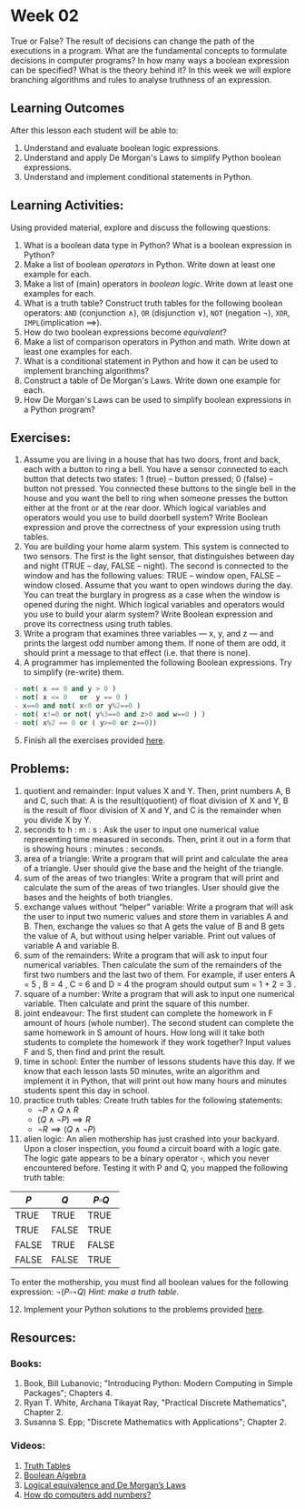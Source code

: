 # Week 02

True or False? The result of decisions can change the path of the executions in a program. What are the fundamental concepts to formulate decisions in computer programs? In how many ways a boolean expression can be specified? What is the theory behind it? In this week we will explore branching algorithms and rules to analyse truthness of an expression.

## Learning Outcomes

After this lesson each student will be able to:

1. Understand and evaluate boolean logic expressions.
2. Understand and apply De Morgan's Laws to simplify Python boolean expressions.
3. Understand and implement conditional statements in Python.

## Learning Activities:

Using provided material, explore and discuss the following questions:

1. What is a boolean data type in Python? What is a boolean expression in Python? 
2. Make a list of boolean *operators* in Python. Write down at least one example for each.
3. Make a list of (main) operators in *boolean logic*. Write down at least one examples for each.
4. What is a truth table? Construct truth tables for the following boolean operators: `AND` (conjunction $\wedge$), `OR` (disjunction $\vee$), `NOT` (negation $\neg$), `XOR`, `IMPL`(implication $\implies$).
5. How do two boolean expressions become *equivalent*? 
6. Make a list of comparison operators in Python and math. Write down at least one examples for each.
7. What is a conditional statement in Python and how it can be used to implement branching algorithms?
8. Construct a table of De Morgan's Laws. Write down one example for each. 
9. How De Morgan's Laws can be used to simplify boolean expressions in a Python program?



## Exercises:

1. Assume you are living in a house that has two doors, front and back, each with a button to ring a bell. You have a sensor connected to each button that detects two states: 1 (true) – button pressed; 0 (false) – button not pressed. You connected these buttons to the single bell in the house and you want the bell to ring when someone presses the button either at the front or at the rear door. Which logical variables and operators would you use to build doorbell system? Write Boolean expression and prove the correctness of your expression using truth tables.
2. You are building your home alarm system. This system is connected to two sensors. The first is the light sensor, that distinguishes between day and night (TRUE – day, FALSE – night). The second is connected to the window and has the following values: TRUE – window open, FALSE – window closed. Assume that you want to open windows during the day. You can treat the burglary in progress as a case when the window is opened during the night. Which logical variables and operators would you use to build your alarm system? Write Boolean expression and prove its correctness using truth tables.
3. Write a program that examines three variables — x, y, and z — and prints the largest odd number among them. If none of them are odd, it should print a message to that effect (i.e. that there is none).
4. A programmer has implemented the following Boolean expressions. Try to simplify (re-write) them.

``` Python
 - not( x == 0 and y > 0 )
 - not( x <= 0   or  y == 0 )
 - x==0 and not( x<0 or y%2==0 )
 - not( x!=0 or not( y%3==0 and z>0 and w==0 ) )
 - not( x%2 == 0 or ( y>=0 or z==0))
```

5. Finish all the exercises provided [here](https://github.com/afshinamighi/Courses/blob/main/basecamp/week02/inf-bc-w02-python.md).


## Problems:

1. quotient and remainder: Input values X and Y. Then, print numbers A, B and C, such that: A is the result(quotient) of float division of X and Y, B is the result of floor division of X and Y, and C is the remainder when you divide X by Y.
2. seconds to h : m : s : Ask the user to input one numerical value representing time measured in seconds. Then, print it out in a form that is showing hours : minutes : seconds.
3. area of a triangle: Write a program that will print and calculate the area of a triangle. User should give the base and the height of the triangle.
4. sum of the areas of two triangles: Write a program that will print and calculate the sum of the areas of two triangles. User should give the bases and the heights of both triangles.
5. exchange values without “helper” variable: Write a program that will ask the user to input two numeric values and store them in variables A and B. Then, exchange the values so that A gets the value of B and B gets the value of A, but without using helper variable. Print out values of variable A and variable B.
6. sum of the remainders: Write a program that will ask to input four numerical variables. Then calculate the sum of the remainders of the first two numbers and the last two of them. For example, if user enters A = 5 , B = 4 , C = 6 and D = 4 the program should output sum = 1 + 2 = 3 .
7. square of a number: Write a program that will ask to input one numerical variable. Then calculate and print the square of this number.
8. joint endeavour: The first student can complete the homework in F amount of hours (whole number). The second student can complete the same homework in S amount of hours. How long will it take both students to complete the homework if they work together? Input values F and S, then find and print the result.
9. time in school: Enter the number of lessons students have this day. If we know that each lesson lasts 50 minutes, write an algorithm and implement it in Python, that will print out how many hours and minutes students spent this day in school.
10. practice truth tables: Create truth tables for the following statements: 
	- $\neg P \wedge Q \wedge R$
	- $(Q \wedge \neg P) \implies R$
	- $\neg R \implies (Q \wedge \neg P)$
11. alien logic: An alien mothership has just crashed into your backyard. Upon a closer inspection, you found a circuit board with a logic gate. The logic gate appears to be a binary operator $\square$, which you never encountered before. Testing it with P and Q, you mapped the following truth table:

 |$P$ | $Q$ | 	$P \square Q$ |
 |--|--|--|
 |TRUE	| TRUE| 	TRUE |
 |TRUE	|FALSE	|TRUE|
 |FALSE	|TRUE|FALSE|
 |FALSE|FALSE|TRUE|
 
 To enter the mothership, you must find all boolean values for the following expression: $\neg (P \square \neg Q)$ *Hint: make a truth table*.

12. Implement your Python solutions to the problems provided [here](https://github.com/afshinamighi/Courses/blob/main/basecamp/week02/inf-bc-w02-python.md).

<!--
13. [todo: idea for using XOR in solving problems: "Classic Problems in Python", Introduction, Using XOR in encryption, 1.3. Unbreakable encryption]
-->

## Resources:
### Books:
1. Book, Bill Lubanovic; "Introducing Python: Modern Computing in Simple Packages"; Chapters 4.
2. Ryan T. White, Archana Tikayat Ray, "Practical Discrete Mathematics", Chapter 2. 
3. Susanna S. Epp; "Discrete Mathematics with Applications"; Chapter 2.

### Videos:
1. [Truth Tables](https://www.youtube.com/watch?v=VCEYeB3bRW0)
2. [Boolean Algebra](https://www.youtube.com/watch?v=Hby4mlpSNxo)
3. [Logical equivalence and De Morgan’s Laws](https://www.youtube.com/watch?v=93CxSLi89Ok)
4. [How do computers add numbers?](https://www.youtube.com/watch?v=VBDoT8o4q00)

